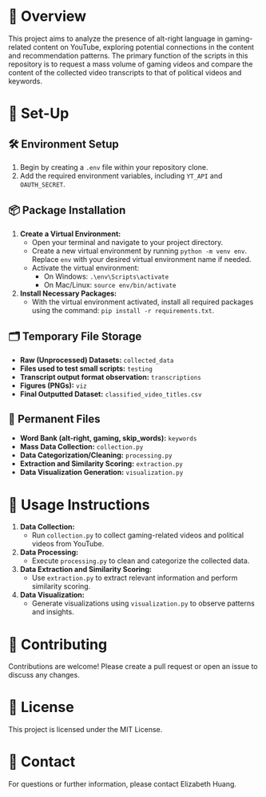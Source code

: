 # 📝 Overview
This project aims to analyze the presence of alt-right language in gaming-related content on YouTube, exploring potential connections in the content and recommendation patterns. The primary function of the scripts in this repository is to request a mass volume of gaming videos and compare the content of the collected video transcripts to that of political videos and keywords. 

# 🔧 Set-Up
## 🛠️ Environment Setup
1. Begin by creating a `.env` file within your repository clone.
2. Add the required environment variables, including `YT_API` and `OAUTH_SECRET`.

## 📦 Package Installation
1. **Create a Virtual Environment:**
   - Open your terminal and navigate to your project directory.
   - Create a new virtual environment by running `python -m venv env`. Replace `env` with your desired virtual environment name if needed.
   - Activate the virtual environment:
     - On Windows: `.\env\Scripts\activate`
     - On Mac/Linux: `source env/bin/activate`
2. **Install Necessary Packages:**
   - With the virtual environment activated, install all required packages using the command: `pip install -r requirements.txt`.

## 🗂️ Temporary File Storage
- **Raw (Unprocessed) Datasets:** `collected_data`
- **Files used to test small scripts:** `testing`
- **Transcript output format observation:** `transcriptions`
- **Figures (PNGs):** `viz`
- **Final Outputted Dataset:** `classified_video_titles.csv`

## 📂 Permanent Files
- **Word Bank (alt-right, gaming, skip_words):** `keywords`
- **Mass Data Collection:** `collection.py`
- **Data Categorization/Cleaning:** `processing.py`
- **Extraction and Similarity Scoring:** `extraction.py`
- **Data Visualization Generation:** `visualization.py`

# 🚀 Usage Instructions
1. **Data Collection:**
   - Run `collection.py` to collect gaming-related videos and political videos from YouTube.
2. **Data Processing:**
   - Execute `processing.py` to clean and categorize the collected data.
3. **Data Extraction and Similarity Scoring:**
   - Use `extraction.py` to extract relevant information and perform similarity scoring.
4. **Data Visualization:**
   - Generate visualizations using `visualization.py` to observe patterns and insights.

# 🤝 Contributing
Contributions are welcome! Please create a pull request or open an issue to discuss any changes.

# 📜 License
This project is licensed under the MIT License.

# 📧 Contact
For questions or further information, please contact Elizabeth Huang.
